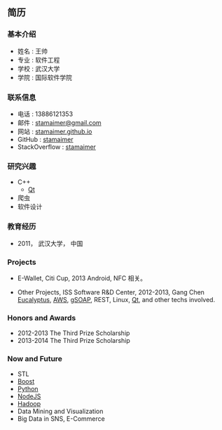 ## 简历

### 基本介绍

+ 姓名    : 王帅
+ 专业    : 软件工程
+ 学校    : 武汉大学
+ 学院    : 国际软件学院

### 联系信息

+ 电话          : 13886121353
+ 邮件          : [stamaimer@gmail.com](mailto:stamaimer@gmail.com)
+ 网站          : [stamaimer.github.io](http://stamaimer.github.io/)
+ GitHub        : [stamaimer](https://github.com/stamaimer)
+ StackOverflow : [stamaimer](http://stackoverflow.com/users/2714012/stamaimer) 
### 研究兴趣

+ C++ 
    + [Qt](http://qt-project.org/)
+ 爬虫
+ 软件设计

### 教育经历

+ 2011， 武汉大学， 中国

### Projects

+ E-Wallet, Citi Cup, 2013
  Android, NFC 相关。

+ Other Projects, ISS Software R&D Center, 2012-2013, Gang Chen  
  [Eucalyptus](https://www.eucalyptus.com/), [AWS](http://aws.amazon.com/), [gSOAP](http://www.cs.fsu.edu/~engelen/soap.html), REST, Linux, [Qt](http://qt-project.org/), and other techs involved.

### Honors and Awards

+ 2012-2013 The Third Prize Scholarship 
+ 2013-2014 The Third Prize Scholarship 

### Now and Future

+ STL
+ [Boost](http://www.boost.org/)
+ [Python](https://www.python.org/)
+ [NodeJS](http://nodejs.org/)
+ [Hadoop](http://hadoop.apache.org/)
+ Data Mining and Visualization
+ Big Data in SNS, E-Commerce



